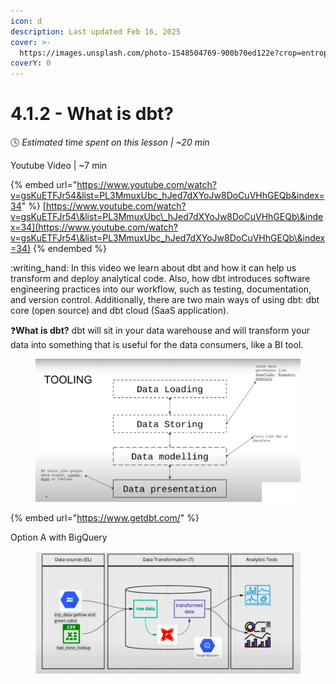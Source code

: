 ```yaml
---
icon: d
description: Last updated Feb 16, 2025
cover: >-
  https://images.unsplash.com/photo-1548504769-900b70ed122e?crop=entropy&cs=srgb&fm=jpg&ixid=M3wxOTcwMjR8MHwxfHNlYXJjaHwyfHxkYnQlMjBvcmFuZ2V8ZW58MHx8fHwxNzM5NzU0MTM5fDA&ixlib=rb-4.0.3&q=85
coverY: 0
---
```


# 4.1.2 - What is dbt?

:clock4:  _Estimated time spent on this lesson | \~20 min_

Youtube Video | \~7 min

{% embed url="https://www.youtube.com/watch?v=gsKuETFJr54&list=PL3MmuxUbc_hJed7dXYoJw8DoCuVHhGEQb&index=34" %}
[https://www.youtube.com/watch?v=gsKuETFJr54\&list=PL3MmuxUbc\_hJed7dXYoJw8DoCuVHhGEQb\&index=34](https://www.youtube.com/watch?v=gsKuETFJr54\&list=PL3MmuxUbc_hJed7dXYoJw8DoCuVHhGEQb\&index=34)
{% endembed %}

:writing\_hand: In this video we learn about dbt and how it can help us transform and deploy analytical code. Also, how dbt introduces software engineering practices into our workflow, such as testing, documentation, and version control. Additionally, there are two main ways of using dbt: dbt core (open source) and dbt cloud (SaaS application).

:question:**What is dbt?** dbt will sit in your data warehouse and will transform your data into something that is useful for the data consumers, like a BI tool.

<figure><img src="../../.gitbook/assets/Screen Shot 2025-02-16 at 3.48.00 PM (1).png" alt=""><figcaption></figcaption></figure>

{% embed url="https://www.getdbt.com/" %}

Option A with BigQuery

<figure><img src="../../.gitbook/assets/Screen Shot 2025-02-16 at 4.04.33 PM.png" alt=""><figcaption></figcaption></figure>
